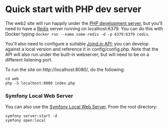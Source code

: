 # Quick start with PHP dev server

The web2 site will run happily under the [PHP development server](http://php.net/manual/en/features.commandline.webserver.php), but you'll need to have a [Redis](http://redis.io) server running on localhost:6379. You can do this with Docker typing `docker run --name some-redis -d -p 6379:6379 redis`.

You'll also need to configure a suitable [Joind.in API](https://github.com/joindin/joindin-api/); you can develop against a local version and reference it in config/config.php. Note that the API will also run under the built-in webserver, but will need to be on a different listening port.

To run the site on http://localhost:8080/, do the following:
```
cd web
php -S localhost:8080 index.php
```

### Symfony Local Web Server

You can also use the [Symfony Local Web Server](https://symfony.com/doc/current/setup/symfony_server.html). From the root directory:

```
symfony server:start -d
symfony open:local
```
